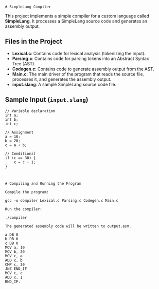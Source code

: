                                                                             # SimpleLang Compiler

This project implements a simple compiler for a custom language called **SimpleLang**. It processes a SimpleLang source code and generates an assembly output.

## Files in the Project

- **Lexical.c**: Contains code for lexical analysis (tokenizing the input).
- **Parsing.c**: Contains code for parsing tokens into an Abstract Syntax Tree (AST).
- **Codegen.c**: Contains code to generate assembly output from the AST.
- **Main.c**: The main driver of the program that reads the source file, processes it, and generates the assembly output.
- **input.slang**: A sample SimpleLang source code file.

## Sample Input (`input.slang`)

```plaintext
// Variable declaration 
int a;
int b; 
int c; 

// Assignment 
a = 10; 
b = 20; 
c = a + b; 

// Conditional 
if (c == 30) { 
    c = c + 1; 
}



# Compiling and Running the Program

Compile the program:

gcc -o compiler Lexical.c Parsing.c Codegen.c Main.c

Run the compiler:

./compiler

The generated assembly code will be written to output.asm.

a DB 0
b DB 0
c DB 0
MOV a, 10
MOV b, 20
MOV c, a
ADD c, b
CMP c, 30
JNZ END_IF
MOV c, c
ADD c, 1
END_IF:
